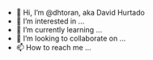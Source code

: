 - 👋 Hi, I’m @dhtoran, aka David Hurtado
- 👀 I’m interested in ...
- 🌱 I’m currently learning ...
- 💞️ I’m looking to collaborate on ...
- 📫 How to reach me ...

<!---
dhtoran/dhtoran is a ✨ special ✨ repository because its `README.md` (this file) appears on your GitHub profile.
You can click the Preview link to take a look at your changes.
--->
